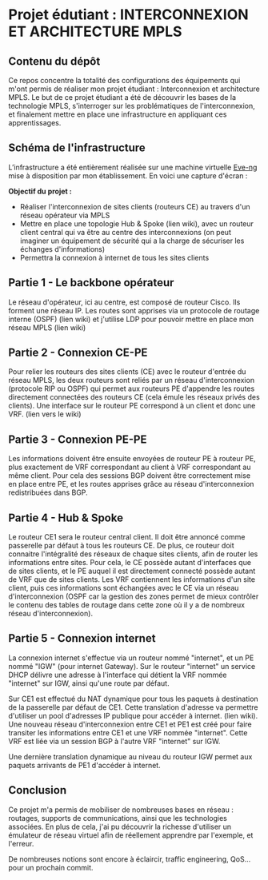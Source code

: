 # Projet édutiant : INTERCONNEXION ET ARCHITECTURE MPLS

## Contenu du dépôt

Ce repos concentre la totalité des configurations des équipements qui m'ont permis de réaliser mon projet étudiant : Interconnexion et architecture MPLS.
Le but de ce projet étudiant a été de découvrir les bases de la technologie MPLS, s'interroger sur les problématiques de l'interconnexion, et finalement mettre en place une infrastructure en appliquant ces apprentissages.

## Schéma de l'infrastructure

L’infrastructure a été entièrement réalisée sur une machine virtuelle [Eve-ng](https://www.eve-ng.net/) mise à disposition par mon établissement. En voici une capture d'écran : 

**Objectif du projet :** 

- Réaliser l'interconnexion de sites clients (routeurs CE) au travers d'un réseau opérateur via MPLS
- Mettre en place une topologie Hub & Spoke (lien wiki), avec un routeur client central qui va être au centre des interconnexions (on peut imaginer un équipement de sécurité qui a la charge de sécuriser les échanges d'informations)
- Permettra la connexion à internet de tous les sites clients

## Partie 1 - Le backbone opérateur

Le réseau d'opérateur, ici au centre, est composé de routeur Cisco. Ils forment une réseau IP. Les routes sont apprises via un protocole de routage interne (OSPF) (lien wiki) et j'utilise LDP pour pouvoir mettre en place mon réseau MPLS (lien wiki)

## Partie 2 - Connexion CE-PE

Pour relier les routeurs des sites clients (CE) avec le routeur d'entrée du réseau MPLS, les deux routeurs sont reliés par un réseau d'interconnexion (protocole RIP ou OSPF) qui permet aux routeurs PE d'appendre les routes directement connectées des routeurs CE (cela émule les réseaux privés des clients). Une interface sur le routeur PE correspond à un client et donc une VRF. (lien vers le wiki)

## Partie 3 - Connexion PE-PE

Les informations doivent être ensuite envoyées de routeur PE à routeur PE, plus exactement de VRF correspondant au client à VRF correspondant au même client. Pour cela des sessions BGP doivent être correctement mise en place entre PE, et les routes apprises grâce au réseau d'interconnexion redistribuées dans BGP.

## Partie 4 - Hub & Spoke

Le routeur CE1 sera le routeur central client. Il doit être annoncé comme passerelle par défaut à tous les routeurs CE. De plus, ce routeur doit connaitre l'intégralité des réseaux de chaque sites clients, afin de router les informations entre sites. Pour cela, le CE possède autant d'interfaces que de sites clients, et le PE auquel il est directement connecté possède autant de VRF que de sites clients. Les VRF contiennent les informations d'un site client, puis ces informations sont échangées avec le CE via un réseau d'interconnexion (OSPF car la gestion des zones permet de mieux contrôler le contenu des tables de routage dans cette zone où il y a de nombreux réseau d'interconnexion). 

## Partie 5 - Connexion internet

La connexion internet s'effectue via un routeur nommé "internet", et un PE nommé "IGW" (pour internet Gateway). Sur le routeur "internet" un service DHCP délivre une adresse à l'interface qui détient la VRF nommée "internet" sur IGW, ainsi qu'une route par défaut. 

Sur CE1 est effectué du NAT dynamique pour tous les paquets à destination de la passerelle par défaut de CE1.  Cette translation d'adresse va permettre d'utiliser un pool d'adresses IP publique pour accéder à internet. (lien wiki). Une nouveau réseau d'interconnexion entre CE1 et PE1 est créé pour faire transiter les informations entre CE1 et une VRF nommée "internet". Cette VRF est liée via un session BGP à l'autre VRF "internet" sur IGW.

Une dernière translation dynamique au niveau du routeur IGW permet aux paquets arrivants de PE1 d'accéder à internet.

## Conclusion

Ce projet m'a permis de mobiliser de nombreuses bases en réseau : routages, supports de communications, ainsi que les technologies associées. En plus de cela, j'ai pu découvrir la richesse d'utiliser un émulateur de réseau virtuel afin de réellement apprendre par l'exemple, et l'erreur.

De nombreuses notions sont encore à éclaircir, traffic engineering, QoS... pour un prochain commit.
